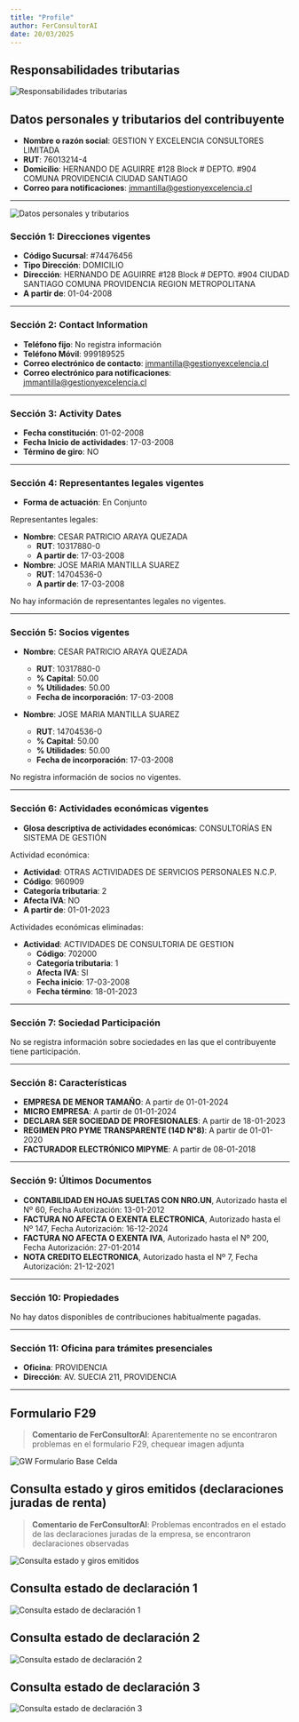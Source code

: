 ```yaml
---
title: "Profile"
author: FerConsultorAI
date: 20/03/2025
---
```


## Responsabilidades tributarias 

![Responsabilidades tributarias](C:\Users\LEGION\Projects\mini\sii-scrapper\reports\gestion_y_excelencia_ltda\2025-03-20_13-53-15\responsabilidades_tributarias.png)

## Datos personales y tributarios del contribuyente

- **Nombre o razón social**: GESTION Y EXCELENCIA CONSULTORES LIMITADA
- **RUT**: 76013214-4
- **Domicilio**: HERNANDO DE AGUIRRE #128 Block # DEPTO. #904 COMUNA PROVIDENCIA CIUDAD SANTIAGO
- **Correo para notificaciones**: jmmantilla@gestionyexcelencia.cl

---

![Datos personales y tributarios](C:\Users\LEGION\Projects\mini\sii-scrapper\reports\gestion_y_excelencia_ltda\2025-03-20_13-53-15\profile.png)

### Sección 1: Direcciones vigentes

- **Código Sucursal**: #74476456
- **Tipo Dirección**: DOMICILIO
- **Dirección**: HERNANDO DE AGUIRRE #128 Block # DEPTO. #904 CIUDAD SANTIAGO COMUNA PROVIDENCIA REGION METROPOLITANA
- **A partir de**: 01-04-2008

---

### Sección 2: Contact Information

- **Teléfono fijo**: No registra información
- **Teléfono Móvil**: 999189525
- **Correo electrónico de contacto**: jmmantilla@gestionyexcelencia.cl
- **Correo electrónico para notificaciones**: jmmantilla@gestionyexcelencia.cl

---

### Sección 3: Activity Dates

- **Fecha constitución**: 01-02-2008
- **Fecha Inicio de actividades**: 17-03-2008
- **Término de giro**: NO

---

### Sección 4: Representantes legales vigentes

- **Forma de actuación**: En Conjunto

Representantes legales:
- **Nombre**: CESAR PATRICIO ARAYA QUEZADA 
  - **RUT**: 10317880-0 
  - **A partir de**: 17-03-2008
- **Nombre**: JOSE MARIA MANTILLA SUAREZ
  - **RUT**: 14704536-0
  - **A partir de**: 17-03-2008

No hay información de representantes legales no vigentes.

---

### Sección 5: Socios vigentes

- **Nombre**: CESAR PATRICIO ARAYA QUEZADA
  - **RUT**: 10317880-0
  - **% Capital**: 50.00
  - **% Utilidades**: 50.00
  - **Fecha de incorporación**: 17-03-2008
   
- **Nombre**: JOSE MARIA MANTILLA SUAREZ
  - **RUT**: 14704536-0
  - **% Capital**: 50.00
  - **% Utilidades**: 50.00
  - **Fecha de incorporación**: 17-03-2008

No registra información de socios no vigentes.

---

### Sección 6: Actividades económicas vigentes

- **Glosa descriptiva de actividades económicas**: CONSULTORÍAS EN SISTEMA DE GESTIÓN

Actividad económica:
- **Actividad**: OTRAS ACTIVIDADES DE SERVICIOS PERSONALES N.C.P.
- **Código**: 960909
- **Categoría tributaria**: 2
- **Afecta IVA**: NO
- **A partir de**: 01-01-2023

Actividades económicas eliminadas:
- **Actividad**: ACTIVIDADES DE CONSULTORIA DE GESTION
  - **Código**: 702000
  - **Categoría tributaria**: 1
  - **Afecta IVA**: SI
  - **Fecha inicio**: 17-03-2008
  - **Fecha término**: 18-01-2023

---

### Sección 7: Sociedad Participación

No se registra información sobre sociedades en las que el contribuyente tiene participación.

---

### Sección 8: Características

- **EMPRESA DE MENOR TAMAÑO**: A partir de 01-01-2024
- **MICRO EMPRESA**: A partir de 01-01-2024
- **DECLARA SER SOCIEDAD DE PROFESIONALES**: A partir de 18-01-2023
- **REGIMEN PRO PYME TRANSPARENTE (14D N°8)**: A partir de 01-01-2020
- **FACTURADOR ELECTRÓNICO MIPYME**: A partir de 08-01-2018

---

### Sección 9: Últimos Documentos

- **CONTABILIDAD EN HOJAS SUELTAS CON NRO.UN**, Autorizado hasta el Nº 60, Fecha Autorización: 13-01-2012
- **FACTURA NO AFECTA O EXENTA ELECTRONICA**, Autorizado hasta el Nº 147, Fecha Autorización: 16-12-2024
- **FACTURA NO AFECTA O EXENTA IVA**, Autorizado hasta el Nº 200, Fecha Autorización: 27-01-2014
- **NOTA CREDITO ELECTRONICA**, Autorizado hasta el Nº 7, Fecha Autorización: 21-12-2021

---

### Sección 10: Propiedades

No hay datos disponibles de contribuciones habitualmente pagadas.

---

### Sección 11: Oficina para trámites presenciales

- **Oficina**: PROVIDENCIA
- **Dirección**: AV. SUECIA 211, PROVIDENCIA

---

## Formulario F29 

> **Comentario de FerConsultorAI**: Aparentemente no se encontraron problemas en el formulario F29, chequear imagen adjunta 

![GW Formulario Base Celda](C:\Users\LEGION\Projects\mini\sii-scrapper\reports\gestion_y_excelencia_ltda\2025-03-20_13-53-15\gw_formulario_base_celda.png)

## Consulta estado y giros emitidos (declaraciones juradas de renta) 

> **Comentario de FerConsultorAI**: Problemas encontrados en el estado de las declaraciones juradas de la empresa, se encontraron declaraciones observadas 

![Consulta estado y giros emitidos](C:\Users\LEGION\Projects\mini\sii-scrapper\reports\gestion_y_excelencia_ltda\2025-03-20_13-53-15\consulta_estado_giros_emitidos.png)

## Consulta estado de declaración 1 

![Consulta estado de declaración 1](C:\Users\LEGION\Projects\mini\sii-scrapper\reports\gestion_y_excelencia_ltda\2025-03-20_13-53-15\consulta_estado_declaracion_1.png)

## Consulta estado de declaración 2 

![Consulta estado de declaración 2](C:\Users\LEGION\Projects\mini\sii-scrapper\reports\gestion_y_excelencia_ltda\2025-03-20_13-53-15\consulta_estado_declaracion_2.png)

## Consulta estado de declaración 3 

![Consulta estado de declaración 3](C:\Users\LEGION\Projects\mini\sii-scrapper\reports\gestion_y_excelencia_ltda\2025-03-20_13-53-15\consulta_estado_declaracion_3.png)